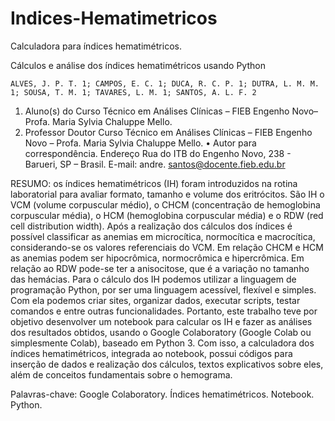 # Indices-Hematimetricos
 Calculadora para índices hematimétricos.

 Cálculos e análise dos índices hematimétricos usando Python


	ALVES, J. P. T. 1; CAMPOS, E. C. 1; DUCA, R. C. P. 1; DUTRA, L. M. M. 1; SOUSA, T. M. 1; TAVARES, L. M. 1; SANTOS, A. L. F. 2
1.	Aluno(s) do Curso Técnico em Análises Clínicas – FIEB Engenho Novo– Profa. Maria Sylvia Chaluppe Mello.
2.	Professor Doutor Curso Técnico em Análises Clínicas – FIEB Engenho Novo – Profa. Maria Sylvia Chaluppe Mello.
•	Autor para correspondência. Endereço Rua do ITB do Engenho Novo, 238 - Barueri, SP – Brasil. E-mail: andre. santos@docente.fieb.edu.br

RESUMO: os índices hematimétricos (IH) foram introduzidos na rotina laboratorial para avaliar formato, tamanho e volume dos eritrócitos. São IH o VCM (volume corpuscular médio), o CHCM (concentração de hemoglobina corpuscular média), o HCM (hemoglobina corpuscular média) e o RDW (red cell distribution width). Após a realização dos cálculos dos índices é possível classificar as anemias em microcítica, normocítica e macrocítica, considerando-se os valores referenciais do VCM. Em relação CHCM e HCM as anemias podem ser hipocrômica, normocrômica e hipercrômica. Em relação ao RDW pode-se ter a anisocitose, que é a variação no tamanho das hemácias. Para o cálculo dos IH podemos utilizar a linguagem de programação Python, por ser uma linguagem acessível, flexível e simples. Com ela podemos criar sites, organizar dados, executar scripts, testar comandos e entre outras funcionalidades. Portanto, este trabalho teve por objetivo desenvolver um notebook para calcular os IH e fazer as análises dos resultados obtidos, usando o Google Colaboratory (Google Colab ou simplesmente Colab), baseado em Python 3. Com isso, a calculadora dos índices hematimétricos, integrada ao notebook, possui códigos para inserção de dados e realização dos cálculos, textos explicativos sobre eles, além de conceitos fundamentais sobre o hemograma. 

Palavras-chave: Google Colaboratory. Índices hematimétricos. Notebook. Python. 

